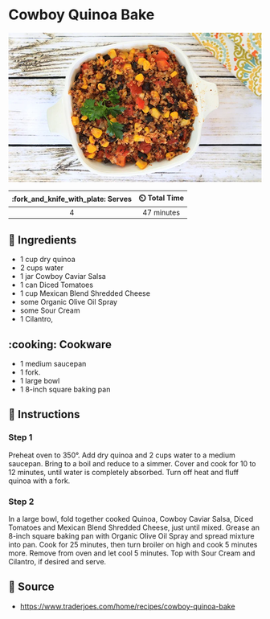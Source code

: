 # Cowboy Quinoa Bake

![Cowboy Quinoa Bake](../assets/images/cowboy-quinoa-bake.png)

| :fork_and_knife_with_plate: Serves | :timer_clock: Total Time |
|:----------------------------------:|:-----------------------: |
| 4 | 47 minutes |

## :salt: Ingredients

- 1 cup dry quinoa
- 2 cups water
- 1 jar Cowboy Caviar Salsa
- 1 can Diced Tomatoes
- 1 cup Mexican Blend Shredded Cheese
- some Organic Olive Oil Spray
- some Sour Cream
- 1 Cilantro,

## :cooking: Cookware

- 1 medium saucepan
- 1 fork.
- 1 large bowl
- 1 8-inch square baking pan

## :pencil: Instructions

### Step 1

Preheat oven to 350°. Add dry quinoa and 2 cups water to a medium saucepan. Bring to a boil and reduce to a simmer.
Cover and cook for 10 to 12 minutes, until water is completely absorbed. Turn off heat and fluff quinoa with a fork.

### Step 2

In a large bowl, fold together cooked Quinoa, Cowboy Caviar Salsa, Diced Tomatoes and Mexican Blend Shredded Cheese,
just until mixed. Grease an 8-inch square baking pan with Organic Olive Oil Spray and spread mixture into pan. Cook for
25 minutes, then turn broiler on high and cook 5 minutes more. Remove from oven and let cool 5 minutes. Top with Sour
Cream and Cilantro, if desired and serve.

## :link: Source

- <https://www.traderjoes.com/home/recipes/cowboy-quinoa-bake>
